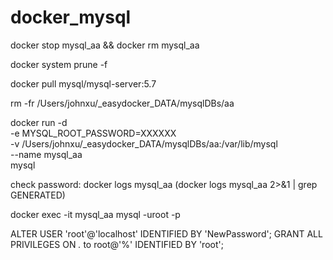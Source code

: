 # docker_mysql

docker stop mysql_aa && docker rm mysql_aa

docker system prune -f

docker pull mysql/mysql-server:5.7

rm -fr /Users/johnxu/_easydocker_DATA/mysqlDBs/aa

docker run -d \
  -e MYSQL_ROOT_PASSWORD=XXXXXX \
  -v /Users/johnxu/_easydocker_DATA/mysqlDBs/aa:/var/lib/mysql \
  --name mysql_aa \
  mysql

check password: docker logs mysql_aa
(docker logs mysql_aa 2>&1 | grep GENERATED)

docker exec -it mysql_aa mysql -uroot -p

ALTER USER 'root'@'localhost' IDENTIFIED BY 'NewPassword';
GRANT ALL PRIVILEGES ON *.* to root@'%' IDENTIFIED BY 'root';
